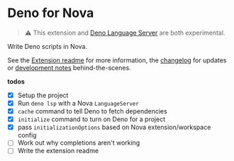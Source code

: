 # Deno for Nova

> :warning: This extension and [Deno Language Server](https://github.com/denoland/deno/tree/main/cli/lsp) are both experimental.

Write Deno scripts in Nova.

See the [Extension readme](/Deno.novaextension/README.md) for more information,
the [changelog](/Deno.novaextension/CHANGELOG.md) for updates
or [development notes](/DEVELOPMENT.md) behind-the-scenes.

**todos**

- [x] Setup the project
- [x] Run `deno lsp` with a Nova `LanguageServer`
- [x] `cache` command to tell Deno to fetch dependencies
- [x] `initialize` command to turn on Deno for a project
- [x] pass `initializationOptions` based on Nova extension/workspace config
- [ ] Work out why completions aren't working
- [ ] Write the extension readme
